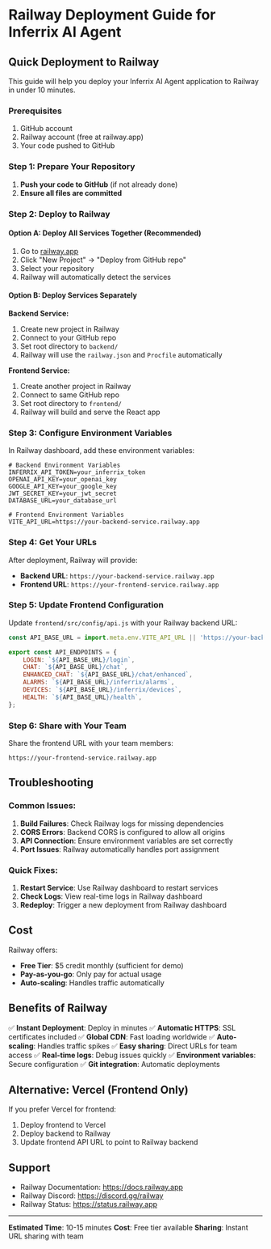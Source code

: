# Railway Deployment Guide for Inferrix AI Agent

## Quick Deployment to Railway

This guide will help you deploy your Inferrix AI Agent application to Railway in under 10 minutes.

### Prerequisites
1. GitHub account
2. Railway account (free at railway.app)
3. Your code pushed to GitHub

### Step 1: Prepare Your Repository

1. **Push your code to GitHub** (if not already done)
2. **Ensure all files are committed**

### Step 2: Deploy to Railway

#### Option A: Deploy All Services Together (Recommended)

1. Go to [railway.app](https://railway.app)
2. Click "New Project" → "Deploy from GitHub repo"
3. Select your repository
4. Railway will automatically detect the services

#### Option B: Deploy Services Separately

**Backend Service:**
1. Create new project in Railway
2. Connect to your GitHub repo
3. Set root directory to `backend/`
4. Railway will use the `railway.json` and `Procfile` automatically

**Frontend Service:**
1. Create another project in Railway
2. Connect to same GitHub repo
3. Set root directory to `frontend/`
4. Railway will build and serve the React app

### Step 3: Configure Environment Variables

In Railway dashboard, add these environment variables:

```
# Backend Environment Variables
INFERRIX_API_TOKEN=your_inferrix_token
OPENAI_API_KEY=your_openai_key
GOOGLE_API_KEY=your_google_key
JWT_SECRET_KEY=your_jwt_secret
DATABASE_URL=your_database_url

# Frontend Environment Variables
VITE_API_URL=https://your-backend-service.railway.app
```

### Step 4: Get Your URLs

After deployment, Railway will provide:
- **Backend URL**: `https://your-backend-service.railway.app`
- **Frontend URL**: `https://your-frontend-service.railway.app`

### Step 5: Update Frontend Configuration

Update `frontend/src/config/api.js` with your Railway backend URL:

```javascript
const API_BASE_URL = import.meta.env.VITE_API_URL || 'https://your-backend-service.railway.app';

export const API_ENDPOINTS = {
    LOGIN: `${API_BASE_URL}/login`,
    CHAT: `${API_BASE_URL}/chat`,
    ENHANCED_CHAT: `${API_BASE_URL}/chat/enhanced`,
    ALARMS: `${API_BASE_URL}/inferrix/alarms`,
    DEVICES: `${API_BASE_URL}/inferrix/devices`,
    HEALTH: `${API_BASE_URL}/health`,
};
```

### Step 6: Share with Your Team

Share the frontend URL with your team members:
```
https://your-frontend-service.railway.app
```

## Troubleshooting

### Common Issues:

1. **Build Failures**: Check Railway logs for missing dependencies
2. **CORS Errors**: Backend CORS is configured to allow all origins
3. **API Connection**: Ensure environment variables are set correctly
4. **Port Issues**: Railway automatically handles port assignment

### Quick Fixes:

1. **Restart Service**: Use Railway dashboard to restart services
2. **Check Logs**: View real-time logs in Railway dashboard
3. **Redeploy**: Trigger a new deployment from Railway dashboard

## Cost

Railway offers:
- **Free Tier**: $5 credit monthly (sufficient for demo)
- **Pay-as-you-go**: Only pay for actual usage
- **Auto-scaling**: Handles traffic automatically

## Benefits of Railway

✅ **Instant Deployment**: Deploy in minutes
✅ **Automatic HTTPS**: SSL certificates included
✅ **Global CDN**: Fast loading worldwide
✅ **Auto-scaling**: Handles traffic spikes
✅ **Easy sharing**: Direct URLs for team access
✅ **Real-time logs**: Debug issues quickly
✅ **Environment variables**: Secure configuration
✅ **Git integration**: Automatic deployments

## Alternative: Vercel (Frontend Only)

If you prefer Vercel for frontend:

1. Deploy frontend to Vercel
2. Deploy backend to Railway
3. Update frontend API URL to point to Railway backend

## Support

- Railway Documentation: https://docs.railway.app
- Railway Discord: https://discord.gg/railway
- Railway Status: https://status.railway.app

---

**Estimated Time**: 10-15 minutes
**Cost**: Free tier available
**Sharing**: Instant URL sharing with team 